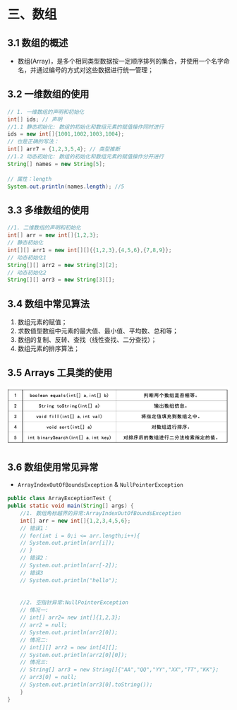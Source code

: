 # 三、数组



## 3.1 数组的概述

- 数组(Array)，是多个相同类型数据按一定顺序排列的集合，并使用一个名字命名，并通过编号的方式对这些数据进行统一管理；



## 3.2 一维数组的使用

```java
// 1. 一维数组的声明和初始化
int[] ids; // 声明
//1.1 静态初始化: 数组的初始化和数组元素的赋值操作同时进行
ids = new int[]{1001,1002,1003,1004};
// 也是正确的写法：
int[] arr7 = {1,2,3,5,4}; // 类型推断
//1.2 动态初始化: 数组的初始化和数组元素的赋值操作分开进行
String[] names = new String[5];

// 属性：length
System.out.println(names.length); //5
```



## 3.3 多维数组的使用

```java
//1. 二维数组的声明和初始化
int[] arr = new int[]{1,2,3};
// 静态初始化
int[][] arr1 = new int[][]{{1,2,3},{4,5,6},{7,8,9}};
// 动态初始化1
String[][] arr2 = new String[3][2];
// 动态初始化2
String[][] arr3 = new String[3][];
```



## 3.4 数组中常见算法

1. 数组元素的赋值；
2. 求数值型数组中元素的最大值、最小值、平均数、总和等；
3. 数组的复制、反转、查找（线性查找、二分查找）；
4. 数组元素的排序算法；



## 3.5 Arrays 工具类的使用



![Arrays工具类](image\Arrays工具类.png)



## 3.6 数组使用常见异常

- `ArrayIndexOutOfBoundsException` & `NullPointerException`



```java
public class ArrayExceptionTest {
public static void main(String[] args) {
    //1. 数组角标越界的异常:ArrayIndexOutOfBoundsException
    int[] arr = new int[]{1,2,3,4,5,6};
    // 错误1：
    // for(int i = 0;i <= arr.length;i++){
    // System.out.println(arr[i]);
    // }
    // 错误2：
    // System.out.println(arr[-2]);
    // 错误3
    // System.out.println("hello");
    
    
    //2. 空指针异常:NullPointerException
    // 情况一:
    // int[] arr2= new int[]{1,2,3};
    // arr2 = null;
    // System.out.println(arr2[0]);
    // 情况二:
    // int[][] arr2 = new int[4][];
    // System.out.println(arr2[0][0]);
    // 情况三:
    // String[] arr3 = new String[]{"AA","QQ","YY","XX","TT","KK"};
    // arr3[0] = null;
    // System.out.println(arr3[0].toString());
    }
}
```





